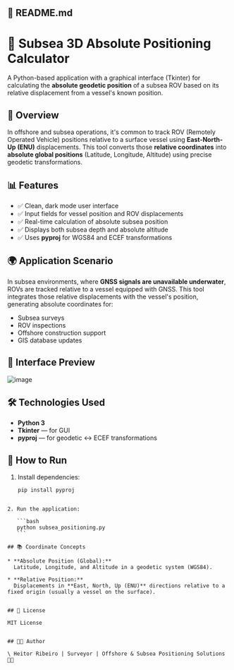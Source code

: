 ## 📖 README.md

# 🌊 Subsea 3D Absolute Positioning Calculator

A Python-based application with a graphical interface (Tkinter) for calculating the **absolute geodetic position** of a subsea ROV based on its relative displacement from a vessel's known position.

## 📌 Overview

In offshore and subsea operations, it's common to track ROV (Remotely Operated Vehicle) positions relative to a surface vessel using **East-North-Up (ENU)** displacements. This tool converts those **relative coordinates** into **absolute global positions** (Latitude, Longitude, Altitude) using precise geodetic transformations.


## 📊 Features

- ✅ Clean, dark mode user interface  
- ✅ Input fields for vessel position and ROV displacements  
- ✅ Real-time calculation of absolute subsea position  
- ✅ Displays both subsea depth and absolute altitude  
- ✅ Uses **pyproj** for WGS84 and ECEF transformations  


## 🌍 Application Scenario

In subsea environments, where **GNSS signals are unavailable underwater**, ROVs are tracked relative to a vessel equipped with GNSS. This tool integrates those relative displacements with the vessel's position, generating absolute coordinates for:

- Subsea surveys  
- ROV inspections  
- Offshore construction support  
- GIS database updates  


## 📸 Interface Preview

![image](https://github.com/user-attachments/assets/1c92635e-91ea-47af-990c-2245c83c07d5)


## 🛠️ Technologies Used

- **Python 3**  
- **Tkinter** — for GUI  
- **pyproj** — for geodetic ↔ ECEF transformations  


## 🚀 How to Run

1. Install dependencies:
   ```bash
   pip install pyproj
````

2. Run the application:

   ```bash
   python subsea_positioning.py
   ```

## 📚 Coordinate Concepts

* **Absolute Position (Global):**
  Latitude, Longitude, and Altitude in a geodetic system (WGS84).

* **Relative Position:**
  Displacements in **East, North, Up (ENU)** directions relative to a fixed origin (usually a vessel on the surface).


## 📖 License

MIT License


## 👨‍💻 Author

\ Heitor Ribeiro | Surveyor | Offshore & Subsea Positioning Solutions 🚢🌊
